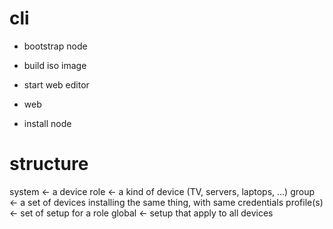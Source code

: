 


# cli

- bootstrap node
- build iso image
- start web editor



- web
- install node

# structure

system <- a device
  role <- a kind of device (TV, servers, laptops, ...)
    group <- a set of devices installing the same thing, with same credentials
    profile(s) <- set of setup for a role 
global <- setup that apply to all devices
